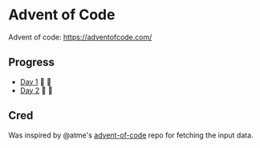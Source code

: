 # Advent of Code

Advent of code: https://adventofcode.com/

## Progress

- [Day 1](https://github.com/kotlinski/advent-of-code/tree/main/src/2021/day-01) 🌟 🌟
- [Day 2](https://github.com/kotlinski/advent-of-code/tree/main/src/2021/day-02) 🌟 🌟

## Cred

Was inspired by @atme's [advent-of-code](https://github.com/atme/advent-of-code-2021) repo for fetching the input data.
